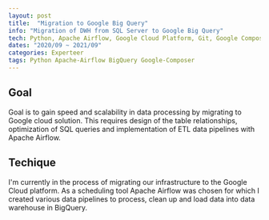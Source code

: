 ```yaml
---
layout: post
title:  "Migration to Google Big Query"
info: "Migration of DWH from SQL Server to Google Big Query"
tech: Python, Apache Airflow, Google Cloud Platform, Git, Google Composer
dates: "2020/09 ~ 2021/09"
categories: Experteer
tags: Python Apache-Airflow BigQuery Google-Composer
---
```


## Goal
Goal is to gain speed and scalability in data processing by migrating to Google cloud solution. This requires
design of the table relationships, optimization of SQL queries and implementation of ETL data pipelines with
Apache Airflow.  


## Techique
I'm currently in the process of migrating our infrastructure to the Google Cloud platform. As a scheduling tool Apache Airflow was chosen for which I created various data pipelines to process, clean up and load data into data warehouse in BigQuery.

